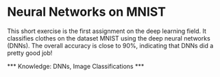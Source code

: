 # Neural Networks on MNIST

This short exercise is the first assignment on the deep learning field. It classifies clothes on the dataset MNIST using the deep neural networks 
(DNNs). The overall accuracy is close to 90%, indicating that DNNs did a pretty good job!

*** Knowledge: DNNs, Image Classifications ***
